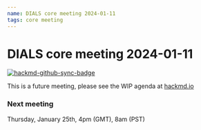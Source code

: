 ```yaml
---
name: DIALS core meeting 2024-01-11
tags: core meeting
---
```


# DIALS core meeting 2024-01-11

[![hackmd-github-sync-badge](https://hackmd.io/mrF2l4OfTmezQgPR2L-qcA/badge)](https://hackmd.io/mrF2l4OfTmezQgPR2L-qcA)

This is a future meeting, please see the WIP agenda at [hackmd.io](https://hackmd.io/mrF2l4OfTmezQgPR2L-qcA)


### Next meeting

Thursday, January 25th, 4pm (GMT), 8am (PST)
